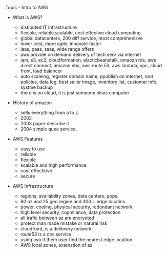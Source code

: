 Topic - Intro to AWS
  - What is AWS?
    - distibuted IT infrastructure
    - flexible, reliable,scalable, cost effective cloud computing 
    - global datacenters, 200 diff service, most comprehenisve 
    - lower cost, more agile, innovate faster
    - iaas, paas, saas, wide range offers
    - aws provide on demand delivery of tech serv via internet
    - iam, s3, ec2, cloudformation, elacticbeanstalk, amaozn rds, aws direct  connect, amazon ebs, aws route 53, aws lambda, vpc, cloud front, load balancer
    - auto scaleing, register domain name, ppublish on internet, rout policies, data log, best seller image, inventory list, customer info, systme backup
    - there is no cloud, it is just someone elses computer
  
  
  - History of amazon
    - sells everything from a to z.
    - 2002
    - 2003 paper describe it
    - 2004 simple quee service.
  
  
  - AWS Features
    - easy to use
    - reliable
    - flexible
    - scalable and high performance
    - cost effectibve
    - secure
  
  
  - AWS Infrastructure
    - regions, availability zones, data centers, pops.
    - 80 az and 25 geo region and 300 + edge locatins
    - power, cooling, physical security, redundant network
    - high level security, copmliance, data protection
    - all trafic between az are encryoted
    - protect man made mistake or natural risk
    - cloudfront, is a delibvery network
    - route53 is a dns service
    - using two if them user find the nearest edge location
    - AWS local zones, extenstion of az
